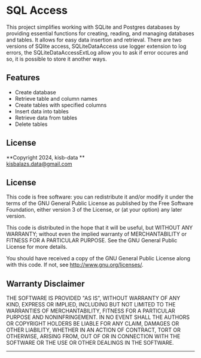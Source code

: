 # SQL Access

This project simplifies working with SQLite and Postgres databases by providing essential functions for creating, reading, and managing databases and tables. It allows for easy data insertion and retrieval. There are two versions of SQlite access,
SQLiteDataAccess use logger extension to log errors, the SQLiteDataAccessExtLog allow you to ask if error occures and so, it is possible to store it another ways.

## Features

- Create database 
- Retrieve table and column names
- Create tables with specified columns
- Insert data into tables
- Retrieve data from tables
- Delete tables
## License

**Copyright 2024, kisb-data **  
kisbalazs.data@gmail.com 

## License

This code is free software: you can redistribute it and/or modify it under the terms of the GNU General Public License as published by the Free Software Foundation, either version 3 of the License, or (at your option) any later version.

This code is distributed in the hope that it will be useful, but WITHOUT ANY WARRANTY; without even the implied warranty of MERCHANTABILITY or FITNESS FOR A PARTICULAR PURPOSE. See the GNU General Public License for more details.

You should have received a copy of the GNU General Public License along with this code. If not, see <http://www.gnu.org/licenses/>.

## Warranty Disclaimer

THE SOFTWARE IS PROVIDED "AS IS", WITHOUT WARRANTY OF ANY KIND, EXPRESS OR IMPLIED, INCLUDING BUT NOT LIMITED TO THE WARRANTIES OF MERCHANTABILITY, FITNESS FOR A PARTICULAR PURPOSE AND NONINFRINGEMENT. IN NO EVENT SHALL THE AUTHORS OR COPYRIGHT HOLDERS BE LIABLE FOR ANY CLAIM, DAMAGES OR OTHER LIABILITY, WHETHER IN AN ACTION OF CONTRACT, TORT OR OTHERWISE, ARISING FROM, OUT OF OR IN CONNECTION WITH THE SOFTWARE OR THE USE OR OTHER DEALINGS IN THE SOFTWARE.

---